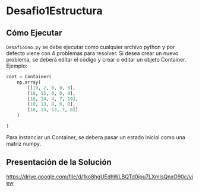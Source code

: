 
# Desafio1Estructura
## Cómo Ejecutar
`DesafioUno.py` se debe ejecutar como cualquier archivo python y por defecto viene con 4 problemas para resolver. 
Si desea crear un nuevo problema, se deberá editar el código y crear o editar un objeto Container.
Ejemplo:
```python
cont = Container(
	np.array(
		[[19, 2, 0, 0, 0],
		[16, 15, 0, 0, 0],
		[16, 14, 4, 7, 19],
		[10, 13, 0, 0, 0],
		[18, 13, 13, 7, 0]]
	)

)
```

Para instanciar un Container, se debera pasar un estado inicial como una matriz numpy.


## Presentación de la Solución
https://drive.google.com/file/d/1ko8hgUEdhWLBQTd0ipu7LXmlsQnxO90c/view
